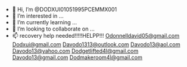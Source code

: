 - 👋 Hi, I’m @DODXUI01051995PCEMMX001
- 👀 I’m interested in ...
- 🌱 I’m currently learning ...
- 💞️ I’m looking to collaborate on ...
- 📫 recovery help needed!!!!!HELPP!!! 
Odonnelldavid05@gmail.com 
Dodxui@gmail.com 
Davodo1313@outlook.com 
Davodo13@aol.com 
Davodo13@yahoo.com 
Dodgetlifted4l@gmail.com 
Davodo13@gmail.com
Dodmakeroom4l@gmail.com 

<!---
DODXUI01051995PCEMMX001/DODXUI01051995PCEMMX001 is a ✨ special ✨ repository because its `README.md` (this file) appears on your GitHub profile.
You can click the Preview link to take a look at your changes.
--->
